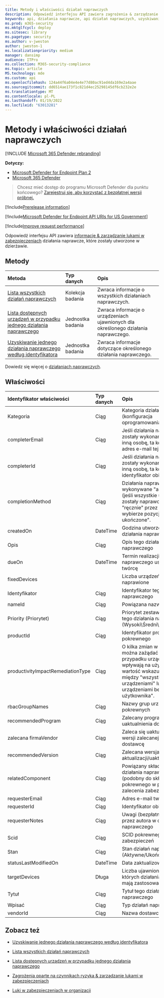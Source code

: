 ```yaml
---
title: Metody i właściwości działań naprawczych
description: Odpowiedź interfejsu API zawiera zagrożenia & zarządzanie lukami w zabezpieczeniach działania naprawcze utworzone w dzierżawie. Możesz zażądać wszystkich działań naprawczych, tylko jednego działania naprawczego lub informacji o urządzeniach ujawnionych w wybranym zadaniu naprawczym.
keywords: api, działania naprawcze, api działań naprawczych, uzyskiwanie, zadania naprawcze, metody rozwiązywania problemów, właściwości rozwiązywania problemów,
ms.prod: m365-security
ms.mktglfcycl: deploy
ms.sitesec: library
ms.pagetype: security
ms.author: v-jweston
author: jweston-1
ms.localizationpriority: medium
manager: dansimp
audience: ITPro
ms.collection: M365-security-compliance
ms.topic: article
MS.technology: mde
ms.custom: api
ms.openlocfilehash: 124a44f6a04e4e4e77d80ac91ed4da169e2a4aae
ms.sourcegitcommit: dd6514ae173f1c821d4ec25298145df6cb232e2e
ms.translationtype: MT
ms.contentlocale: pl-PL
ms.lasthandoff: 01/19/2022
ms.locfileid: "63013281"
---
```

# <a name="remediation-activity-methods-and-properties"></a>Metody i właściwości działań naprawczych

[!INCLUDE [Microsoft 365 Defender rebranding](../../includes/microsoft-defender.md)]

**Dotyczy:**

- [Microsoft Defender for Endpoint Plan 2](https://go.microsoft.com/fwlink/p/?linkid=2154037)
- [Microsoft 365 Defender](https://go.microsoft.com/fwlink/?linkid=2118804)

> Chcesz mieć dostęp do programu Microsoft Defender dla punktu końcowego? [Zarejestruj się, aby korzystać z bezpłatnej wersji próbnej.](https://signup.microsoft.com/create-account/signup?products=7f379fee-c4f9-4278-b0a1-e4c8c2fcdf7e&ru=https://aka.ms/MDEp2OpenTrial?ocid=docs-wdatp-exposedapis-abovefoldlink)

[!Include[Prerelease information](../../includes/prerelease.md)]

[!Include[Microsoft Defender for Endpoint API URIs for US Government](../../includes/microsoft-defender-api-usgov.md)]

[!Include[Improve request performance](../../includes/improve-request-performance.md)]

Odpowiedź interfejsu API zawiera [informacje & zarządzanie lukami w zabezpieczeniach](next-gen-threat-and-vuln-mgt.md) działania naprawcze, które zostały utworzone w dzierżawie.

## <a name="methods"></a>Metody

Metoda|Typ danych|Opis
:---|:---|:---
[Lista wszystkich działań naprawczych](get-remediation-all-activities.md)|Kolekcja badania|Zwraca informacje o wszystkich działaniach naprawczych.
[Lista dostępnych urządzeń w przypadku jednego działania naprawczego](get-remediation-exposed-devices-activities.md)|Jednostka badania|Zwraca informacje o urządzeniach ujawnionych dla określonego działania naprawczego.
[Uzyskiwanie jednego działania naprawczego według identyfikatora](get-remediation-one-activity.md)|Jednostka badania|Zwraca informacje dotyczące określonego działania naprawczego.

Dowiedz się więcej o [działaniach naprawczych](tvm-remediation.md).

## <a name="properties"></a>Właściwości

Identyfikator właściwości|Typ danych|Opis
:---|:---|:---
Kategoria|Ciąg|Kategoria działań naprawczych (konfiguracja oprogramowania/zabezpieczeń)
completerEmail|Ciąg|Jeśli działania naprawcze zostały wykonane ręcznie przez inną osobę, ta kolumna zawiera adres e-mail tej osoby
completerId|Ciąg|Jeśli działania naprawcze zostały wykonane ręcznie przez inną osobę, ta kolumna zawiera identyfikator obiektu
completionMethod|Ciąg|Działania naprawcze mogą być wykonywane "automatycznie" (jeśli wszystkie urządzenia zostały naprawone) lub "ręcznie" przez osobę, która wybierze pozycję "Oznacz jako ukończone".
createdOn|DateTime|Godzina utworzenia tego działania naprawczego
Opis|Ciąg|Opis tego działania naprawczego
dueOn|DateTime|Termin realizacji tego działania naprawczego ustawiony przez twórcę
fixedDevices||Liczba urządzeń, które zostały naprawione
Identyfikator|Ciąg|Identyfikator tego działania naprawczego
nameId|Ciąg|Powiązana nazwa produktu
Priority (Priorytet)|Ciąg|Priorytet zestawu twórców dla tego działania naprawczego (Wysoki\Średni\Niski)
productId|Ciąg|Identyfikator produktu pokrewnego
productivityImpactRemediationType|Ciąg|O kilka zmian w konfiguracji można zażądać tylko w przypadku urządzeń, które nie wpływają na użytkowników. Ta wartość wskazuje wybór między "wszystkimi ujawnione urządzeniami" lub "tylko urządzeniami bez wpływu na użytkownika".
rbacGroupNames|Ciąg|Nazwy grup urządzeń pokrewnych
recommendedProgram|Ciąg|Zalecany program do uaktualnienia do wersji
zalecana firmaVendor|Ciąg|Zaleca się uaktualnienie do wersji zalecanej przez dostawcę
recommendedVersion|Ciąg|Zalecana wersja do aktualizacji/uaktualnienia do
relatedComponent|Ciąg|Powiązany składnik tego działania naprawczego (podobny do składnika pokrewnego w przypadku zalecenia zabezpieczeń)
requesterEmail|Ciąg|Adres e-mail twórcy
requesterId|Ciąg|Identyfikator obiektu Kreatora
requesterNotes|Ciąg|Uwagi (bezpłatny tekst) dodane przez autora w celu działania naprawczego
Scid|Ciąg|SCID pokrewnego zalecenia zabezpieczeń
Stan|Ciąg|Stan działań naprawczych (Aktywne/Ukończone)
statusLastModifiedOn|DateTime|Data zaktualizowania pola stanu
targetDevices|Długa|Liczba ujawnionych urządzeń, których działania naprawcze mają zastosowanie
Tytuł|Ciąg|Tytuł tego działania naprawczego
Wpisać|Ciąg|Typ działań naprawczych
vendorId|Ciąg|Nazwa dostawcy pokrewnego

## <a name="see-also"></a>Zobacz też

- [Uzyskiwanie jednego działania naprawczego według identyfikatora](get-remediation-one-activity.md)

- [Lista wszystkich działań naprawczych](get-remediation-all-activities.md)

- [Lista dostępnych urządzeń w przypadku jednego działania naprawczego](get-remediation-exposed-devices-activities.md)

- [Zagrożenia oparte na czynnikach ryzyka & zarządzanie lukami w zabezpieczeniach](next-gen-threat-and-vuln-mgt.md)

- [Luki w zabezpieczeniach w organizacji](tvm-weaknesses.md)

